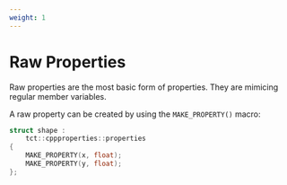 ```yaml
---
weight: 1
---
```

# Raw Properties
Raw properties are the most basic form of properties. They are mimicing regular member variables.

A raw property can be created by using the `MAKE_PROPERTY()` macro:

```cpp
struct shape :
	tct::cppproperties::properties
{
	MAKE_PROPERTY(x, float);
	MAKE_PROPERTY(y, float);
};
```
